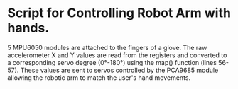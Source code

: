 # Script for Controlling Robot Arm with hands.
5 MPU6050 modules are attached to the fingers of a glove. The raw accelerometer X and Y values are read from the registers and converted to a corresponding servo degree (0°-180°) using the map() function (lines 56-57). These values are sent to servos controlled by the PCA9685 module allowing the robotic arm to match the user's hand movements.
